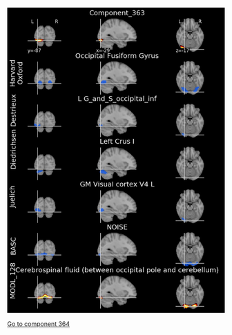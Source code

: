 


![363](preliminary/363.jpg "Component 363")

[Go to component 364](https://parietal-inria.github.io/MODL_atlas/512/364 "Component 364")